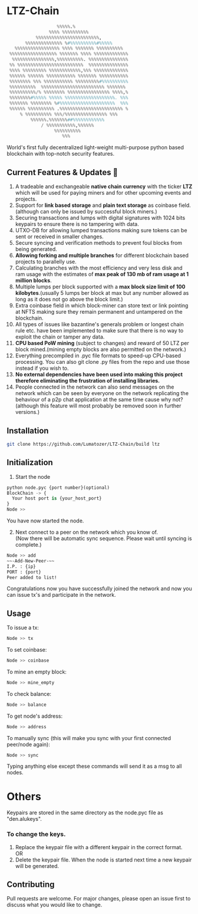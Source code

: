 # LTZ-Chain
```python
                   %%%%%.%                              
                %%%% %%%%%%%%%%                                                                   
           %%%%%%%%%%%%%%%%%%%%%%%%,                                                              
       %%%%%%%%%%%%%% %#%%%%%%%%%%#%%%%%                                                          
   %%%%%%%%%%%%%%%%% %%%% %%%%%%% %%%%%%%%%%                                                      
 %%%%%%%%%%%%%%%%%% %%%%%%% %%%% %%%%%%%%%%%%% 
  %%%%%%%%%%%%%%%%,%%%%%%%%%%. %%%%%%%%%%%%%%% 
 %% %%%%%%%%%%%%%%%%%%%%%%%%%  %%%%%%%%%%%%%%% 
 %%%% %%%%%%%%% %%%%%%%%%%%%,%%% %%%%%%%%%%%%% 
 %%%%%% %%%%%% %%%%%%%%%%% %%%%%%% %%%%%%%%%%% 
 %%%%%%%% %%% %%%%%%%%%%% %%%%%%%%%#%%%%%%%%%% 
 %%%%%%%%%%  %%%%%%%%%%%%%%%%%%%%%%%% %%%%%%%  
 %%%%%%%%%%/% %%%%%%%% %%%%%%%%%%%%%%%% %%%%,%  
 %%%%%%%%#%%%%% %%%%% %%%%%%%%%%%%%%%%%%%. %%% 
 %%%%%%% %%%%%%%% %#%%%%%%%%%%%%%%%%%%%%%  %%% 
 %%%%%% %%%%%%%%%% .%%%%%%%%%%%%%%%%%%%%%%%% % 
     % %%%%%%%%%% %%%/%%%%%%%%%%%%%%%% %%%    
         %%%%%%.%%%%%%%##%%%%%%%%%%%%         
             / %%%%%%%%%%%,%%%%%%            
                  %%%%%%%%%%                
                     %%%                                     
```

World's first fully decentralized light-weight multi-purpose python based blockchain with top-notch security features.

## Current Features & Updates 🎉
1. A tradeable and exchangeable **native chain currency** with the ticker **LTZ** which will be used for paying miners and for other upcoming events and projects.
2. Support for **link based storage** and **plain text storage** as coinbase field. (although can only be issued by successful block miners.)
3. Securing transactions and lumps with digital signatures with 1024 bits keypairs to ensure there is no tampering with data.
4. UTXO-DB for allowing lumped transactions making sure tokens can be sent or received in smaller changes.
5. Secure syncing and verification methods to prevent foul blocks from being generated.
6. **Allowing forking and multiple branches** for different blockchain based projects to parallelly use.
7. Calculating branches with the most efficiency and very less disk and ram usage with the estimates of **max peak of 130 mb of ram usage at 1 million blocks**.
8. Multiple lumps per block supported with a **max block size limit of 100 kilobytes**.(usually 5 lumps ber block at max but any number allowed as long as it does not go above the block limit.)
9. Extra coinbase field in which block-miner can store text or link pointing at NFTS making sure they remain permanent and untampered on the blockchain.
10. All types of issues like bazantine's generals problem or longest chain rule etc. have been implemented to make sure that there is no way to exploit the chain or tamper any data.
11. **CPU based PoW mining** (subject to changes) and reward of 50 LTZ per block mined.(mining empty blocks are also permitted on the network.)
12. Everything precompiled in .pyc file formats to speed-up CPU-based processing. You can also git clone .py files from the repo and use those instead if you wish to.
13. **No external dependencies have been used into making this project therefore eliminating the frustration of installing libraries.**
14. People connected in the network can also send messages on the network which can be seen by everyone on the network replicating the behaviour of a p2p chat application at the same time cause why not?(although this feature will most probably be removed soon in further versions.)

## Installation
```bash
git clone https://github.com/Lumatozer/LTZ-Chain/build ltz
```
## Initialization
1. Start the node
```python
python node.pyc {port number}(optional)
BlockChain -> {
  Your host port is {your_host_port}
}
Node >>                                                                                                                                                                                                                                                                                                                                                                                                                                         
```
You have now started the node.

2. Next connect to a peer on the network which you know of.\
 (Now there will be automatic sync sequence.
Please wait until syncing is complete.)
```bash
Node >> add
~~-Add-New-Peer-~~
I.P. : {ip} 
PORT : {port}
Peer added to list!
```
Congratulations now you have successfully joined the network and now you can issue tx's and participate in the network.
## Usage
To issue a tx:
```bash
Node >> tx
```
To set coinbase:
```bash
Node >> coinbase
```
To mine an empty block:
```bash
Node >> mine_empty
```
To check balance:
```bash
Node >> balance
```
To get node's address:
```bash
Node >> address
```
To manually sync (this will make you sync with your first connected peer/node again):
```bash
Node >> sync
```
Typing anything else except these commands will send it as a msg to all nodes.
# Others
Keypairs are stored in the same directory as the node.pyc file as "den.alukeys".
### To change the keys.
1. Replace the keypair file with a different keypair in the correct format.\
OR
2. Delete the keypair file. When the node is started next time a new keypair will be generated.
## Contributing
Pull requests are welcome. For major changes, please open an issue first to discuss what you would like to change.
